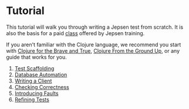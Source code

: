 # Tutorial

This tutorial will walk you through writing a Jepsen test from scratch. It is
also the basis for a paid [class](https://jepsen.io/training) offered by Jepsen
training.

If you aren't familiar with the Clojure language, we recommend you start with
[Clojure for the Brave and True](http://www.braveclojure.com/), [Clojure From
the Ground Up](https://aphyr.com/posts/301-clojure-from-the-ground-up-welcome),
or any guide that works for you.

1. [Test Scaffolding](doc/1-scaffolding.md)
2. [Database Automation](doc/2-db.md)
3. [Writing a Client](doc/3-client.md)
4. [Checking Correctness](doc/4-checker.md)
5. [Introducing Faults](doc/5-nemesis.md)
6. [Refining Tests](doc/6-refining.md)
